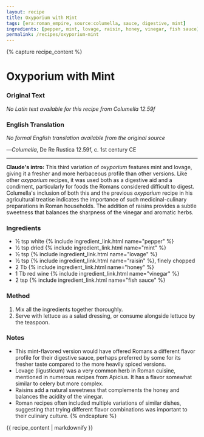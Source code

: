 ```yaml
---
layout: recipe
title: Oxyporium with Mint
tags: [era:roman_empire, source:columella, sauce, digestive, mint]
ingredients: [pepper, mint, lovage, raisin, honey, vinegar, fish sauce]
permalink: /recipes/oxyporium-mint
---
```


{% capture recipe_content %}
# Oxyporium with Mint

### Original Text
*No Latin text available for this recipe from Columella 12.59f*

### English Translation
*No formal English translation available from the original source*

—*Columella*, De Re Rustica 12.59f, c. 1st century CE

___

**Claude's intro:** This third variation of *oxyporium* features mint and lovage, giving it a fresher and more herbaceous profile than other versions. Like other *oxyporium* recipes, it was used both as a digestive aid and a condiment, particularly for foods the Romans considered difficult to digest. Columella's inclusion of both this and the previous *oxyporium* recipe in his agricultural treatise indicates the importance of such medicinal-culinary preparations in Roman households. The addition of raisins provides a subtle sweetness that balances the sharpness of the vinegar and aromatic herbs.

### Ingredients
- ½ tsp white {% include ingredient_link.html name="pepper" %}
- ½ tsp dried {% include ingredient_link.html name="mint" %}
- ½ tsp {% include ingredient_link.html name="lovage" %}
- ½ tsp {% include ingredient_link.html name="raisin" %}, finely chopped
- 2 Tb {% include ingredient_link.html name="honey" %}
- 1 Tb red wine {% include ingredient_link.html name="vinegar" %}
- 2 tsp {% include ingredient_link.html name="fish sauce" %}

### Method
1. Mix all the ingredients together thoroughly.
2. Serve with lettuce as a salad dressing, or consume alongside lettuce by the teaspoon.

### Notes
- This mint-flavored version would have offered Romans a different flavor profile for their digestive sauce, perhaps preferred by some for its fresher taste compared to the more heavily spiced versions.
- Lovage (ligusticum) was a very common herb in Roman cuisine, mentioned in numerous recipes from Apicius. It has a flavor somewhat similar to celery but more complex.
- Raisins add a natural sweetness that complements the honey and balances the acidity of the vinegar.
- Roman recipes often included multiple variations of similar dishes, suggesting that trying different flavor combinations was important to their culinary culture.
{% endcapture %}

{{ recipe_content | markdownify }}
